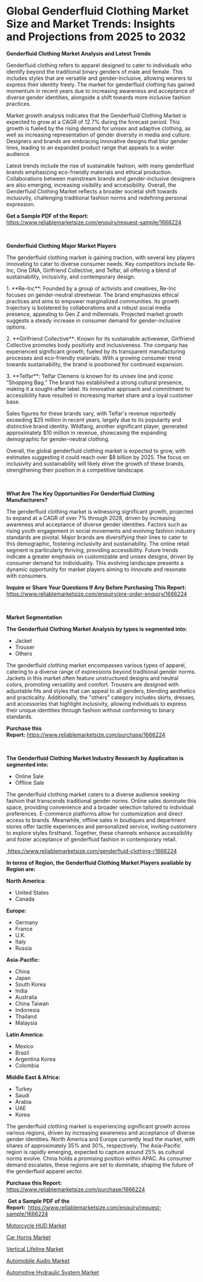 <p><h1>Global Genderfluid Clothing Market Size and Market Trends: Insights and Projections from 2025 to 2032</h1></p><p><strong>Genderfluid Clothing Market Analysis and Latest Trends</strong></p>
<p><p>Genderfluid clothing refers to apparel designed to cater to individuals who identify beyond the traditional binary genders of male and female. This includes styles that are versatile and gender-inclusive, allowing wearers to express their identity freely. The market for genderfluid clothing has gained momentum in recent years due to increasing awareness and acceptance of diverse gender identities, alongside a shift towards more inclusive fashion practices.</p><p>Market growth analysis indicates that the Genderfluid Clothing Market is expected to grow at a CAGR of 12.7% during the forecast period. This growth is fueled by the rising demand for unisex and adaptive clothing, as well as increasing representation of gender diversity in media and culture. Designers and brands are embracing innovative designs that blur gender lines, leading to an expanded product range that appeals to a wider audience.</p><p>Latest trends include the rise of sustainable fashion, with many genderfluid brands emphasizing eco-friendly materials and ethical production. Collaborations between mainstream brands and gender-inclusive designers are also emerging, increasing visibility and accessibility. Overall, the Genderfluid Clothing Market reflects a broader societal shift towards inclusivity, challenging traditional fashion norms and redefining personal expression.</p></p>
<p><strong>Get a Sample PDF of the Report:&nbsp;</strong> <a href="https://www.reliablemarketsize.com/enquiry/request-sample/1666224?utm_campaign=2218&utm_medium=2&utm_source=Github&utm_content=ia&utm_term=06022025&utm_id=genderfluid-clothing">https://www.reliablemarketsize.com/enquiry/request-sample/1666224</a></p>
<p>&nbsp;</p>
<p><strong>Genderfluid Clothing Major Market Players</strong></p>
<p><p>The genderfluid clothing market is gaining traction, with several key players innovating to cater to diverse consumer needs. Key competitors include Re-Inc, One DNA, Girlfriend Collective, and Telfar, all offering a blend of sustainability, inclusivity, and contemporary design.</p><p>1. **Re-Inc**: Founded by a group of activists and creatives, Re-Inc focuses on gender-neutral streetwear. The brand emphasizes ethical practices and aims to empower marginalized communities. Its growth trajectory is bolstered by collaborations and a robust social media presence, appealing to Gen Z and millennials. Projected market growth suggests a steady increase in consumer demand for gender-inclusive options.</p><p>2. **Girlfriend Collective**: Known for its sustainable activewear, Girlfriend Collective promotes body positivity and inclusiveness. The company has experienced significant growth, fueled by its transparent manufacturing processes and eco-friendly materials. With a growing consumer trend towards sustainability, the brand is positioned for continued expansion.</p><p>3. **Telfar**: Telfar Clemens is known for its unisex line and iconic “Shopping Bag.” The brand has established a strong cultural presence, making it a sought-after label. Its innovative approach and commitment to accessibility have resulted in increasing market share and a loyal customer base.</p><p>Sales figures for these brands vary, with Telfar's revenue reportedly exceeding $25 million in recent years, largely due to its popularity and distinctive brand identity. Wildfang, another significant player, generated approximately $10 million in revenue, showcasing the expanding demographic for gender-neutral clothing.</p><p>Overall, the global genderfluid clothing market is expected to grow, with estimates suggesting it could reach over $8 billion by 2025. The focus on inclusivity and sustainability will likely drive the growth of these brands, strengthening their position in a competitive landscape.</p></p>
<p>&nbsp;</p>
<p><strong>What Are The Key Opportunities For Genderfluid Clothing Manufacturers?</strong></p>
<p><p>The genderfluid clothing market is witnessing significant growth, projected to expand at a CAGR of over 7% through 2028, driven by increasing awareness and acceptance of diverse gender identities. Factors such as rising youth engagement in social movements and evolving fashion industry standards are pivotal. Major brands are diversifying their lines to cater to this demographic, fostering inclusivity and sustainability. The online retail segment is particularly thriving, providing accessibility. Future trends indicate a greater emphasis on customizable and unisex designs, driven by consumer demand for individuality. This evolving landscape presents a dynamic opportunity for market players aiming to innovate and resonate with consumers.</p></p>
<p><strong>Inquire or Share Your Questions If Any Before Purchasing This Report:</strong> <a href="https://www.reliablemarketsize.com/enquiry/pre-order-enquiry/1666224?utm_campaign=2218&utm_medium=2&utm_source=Github&utm_content=ia&utm_term=06022025&utm_id=genderfluid-clothing">https://www.reliablemarketsize.com/enquiry/pre-order-enquiry/1666224</a></p>
<p>&nbsp;</p>
<p><strong>Market Segmentation</strong></p>
<p><strong>The Genderfluid Clothing Market Analysis by types is segmented into:</strong></p>
<p><ul><li>Jacket</li><li>Trouser</li><li>Others</li></ul></p>
<p><p>The genderfluid clothing market encompasses various types of apparel, catering to a diverse range of expressions beyond traditional gender norms. Jackets in this market often feature unstructured designs and neutral colors, promoting versatility and comfort. Trousers are designed with adjustable fits and styles that can appeal to all genders, blending aesthetics and practicality. Additionally, the "others" category includes skirts, dresses, and accessories that highlight inclusivity, allowing individuals to express their unique identities through fashion without conforming to binary standards.</p></p>
<p><strong>Purchase this Report:&nbsp;</strong><a href="https://www.reliablemarketsize.com/purchase/1666224?utm_campaign=2218&utm_medium=2&utm_source=Github&utm_content=ia&utm_term=06022025&utm_id=genderfluid-clothing">https://www.reliablemarketsize.com/purchase/1666224</a></p>
<p>&nbsp;</p>
<p><strong>The Genderfluid Clothing Market Industry Research by Application is segmented into:</strong></p>
<p><ul><li>Online Sale</li><li>Offline Sale</li></ul></p>
<p><p>The genderfluid clothing market caters to a diverse audience seeking fashion that transcends traditional gender norms. Online sales dominate this space, providing convenience and a broader selection tailored to individual preferences. E-commerce platforms allow for customization and direct access to brands. Meanwhile, offline sales in boutiques and department stores offer tactile experiences and personalized service, inviting customers to explore styles firsthand. Together, these channels enhance accessibility and foster acceptance of genderfluid fashion in contemporary retail.</p></p>
<p><a href="https://www.reliablemarketsize.com/genderfluid-clothing-r1666224?utm_campaign=2218&utm_medium=2&utm_source=Github&utm_content=ia&utm_term=06022025&utm_id=genderfluid-clothing">&nbsp;https://www.reliablemarketsize.com/genderfluid-clothing-r1666224</a></p>
<p><strong>In terms of Region, the Genderfluid Clothing Market Players available by Region are:</strong></p>
<p>
    <p> <strong> North America: </strong>
        <ul>
            <li>United States</li>
            <li>Canada</li>
        </ul>
        </p> 
    <p> <strong> Europe: </strong>
        <ul>
            <li>Germany</li>
            <li>France</li>
            <li>U.K.</li>
            <li>Italy</li>
            <li>Russia</li>
        </ul>
        </p> 
    <p> <strong> Asia-Pacific: </strong>
        <ul>
            <li>China</li>
            <li>Japan</li>
            <li>South Korea</li>
            <li>India</li>
            <li>Australia</li>
            <li>China Taiwan</li>
            <li>Indonesia</li>
            <li>Thailand</li>
            <li>Malaysia</li>
        </ul>
        </p> 
    <p> <strong> Latin America: </strong>
        <ul>
            <li>Mexico</li>
            <li>Brazil</li>
            <li>Argentina Korea</li>
            <li>Colombia</li>
        </ul>
        </p> 
    <p> <strong> Middle East & Africa: </strong>
        <ul>
            <li>Turkey</li>
            <li>Saudi</li>
            <li>Arabia</li>
            <li>UAE</li>
            <li>Korea</li>
        </ul>
    </p>
    </p>
<p><p>The genderfluid clothing market is experiencing significant growth across various regions, driven by increasing awareness and acceptance of diverse gender identities. North America and Europe currently lead the market, with shares of approximately 35% and 30%, respectively. The Asia-Pacific region is rapidly emerging, expected to capture around 25% as cultural norms evolve. China holds a promising position within APAC. As consumer demand escalates, these regions are set to dominate, shaping the future of the genderfluid apparel sector.</p></p>
<p><strong>Purchase this Report: </strong><a href="https://www.reliablemarketsize.com/purchase/1666224?utm_campaign=2218&utm_medium=2&utm_source=Github&utm_content=ia&utm_term=06022025&utm_id=genderfluid-clothing">https://www.reliablemarketsize.com/purchase/1666224</a></p>
<p>&nbsp;<strong>Get a Sample PDF of the Report:&nbsp;&nbsp;</strong><a href="https://www.reliablemarketsize.com/enquiry/request-sample/1666224?utm_campaign=2218&utm_medium=2&utm_source=Github&utm_content=ia&utm_term=06022025&utm_id=genderfluid-clothing">https://www.reliablemarketsize.com/enquiry/request-sample/1666224</a></p>
<p><strong></strong></p>
<p><p><a href="https://www.linkedin.com/pulse/motorcycle-hud-market-report-forward-looking-perspective-future-scwlc?utm_campaign=2218&utm_medium=2&utm_source=Github&utm_content=ia&utm_term=06022025&utm_id=genderfluid-clothing">Motorcycle HUD Market</a></p><p><a href="https://www.linkedin.com/pulse/examining-global-car-horns-markets-10cagr-andmarketsizebetween-xu6ce?utm_campaign=2218&utm_medium=2&utm_source=Github&utm_content=ia&utm_term=06022025&utm_id=genderfluid-clothing">Car Horns Market</a></p><p><a href="https://github.com/edacruz6/Market-Research-Report-List-1/blob/main/vertical-lifeline-market.md?utm_campaign=2218&utm_medium=2&utm_source=Github&utm_content=ia&utm_term=06022025&utm_id=genderfluid-clothing">Vertical Lifeline Market</a></p><p><a href="https://www.linkedin.com/pulse/navigating-automobile-audio-market-financial-insights-projected-igmbe?utm_campaign=2218&utm_medium=2&utm_source=Github&utm_content=ia&utm_term=06022025&utm_id=genderfluid-clothing">Automobile Audio Market</a></p><p><a href="https://www.linkedin.com/pulse/automotive-hydraulic-system-industry-growth-opportunities-growing-o57sf?utm_campaign=2218&utm_medium=2&utm_source=Github&utm_content=ia&utm_term=06022025&utm_id=genderfluid-clothing">Automotive Hydraulic System Market</a></p></p>